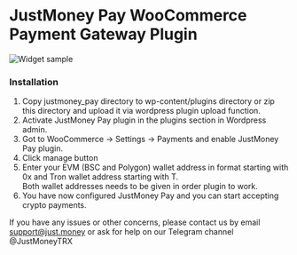 # JustMoney Pay WooCommerce Payment Gateway Plugin

![Widget sample](small_dark.jpg)

### Installation

1. Copy justmoney_pay directory to wp-content/plugins directory or zip this directory and upload it via wordpress plugin upload function.
2. Activate JustMoney Pay plugin in the plugins section in Wordpress admin.
3. Got to WooCommerce -> Settings -> Payments and enable JustMoney Pay plugin.
4. Click manage button
5. Enter your EVM (BSC and Polygon) wallet address in format starting with 0x and Tron wallet address starting with T.  
Both wallet addresses needs to be given in order plugin to work.
6. You have now configured JustMoney Pay and you can start accepting crypto payments.


If you have any issues or other concerns, please contact us by email support@just.money or ask for help on our Telegram channel @JustMoneyTRX